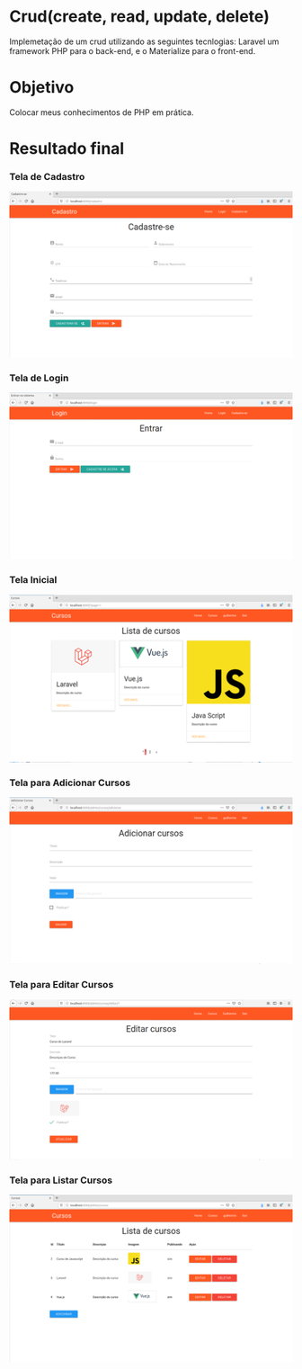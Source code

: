# Crud(create, read, update, delete)
Implemetação de um crud utilizando as seguintes tecnlogias: Laravel um framework PHP para o back-end, e o Materialize para o front-end.

# Objetivo
Colocar meus conhecimentos de PHP em prática.

# Resultado final

<p><h3>Tela de Cadastro</h3></p>
<img src="imagem/cadastro.png">

<p><h3>Tela de Login</h3></p>
<img src="imagem/login.png">

<p><h3>Tela Inicial</h3></p>
<img src="imagem/telaInicial.png">

<p><h3>Tela para Adicionar Cursos</h3></p>
<img src="imagem/adicionar.png">

<p><h3>Tela para Editar Cursos </h3></p>
<img src="imagem/editarAtualizado.png">

<p><h3>Tela para Listar Cursos </h3></p>
<img src="imagem/listaDeCursos.png">
